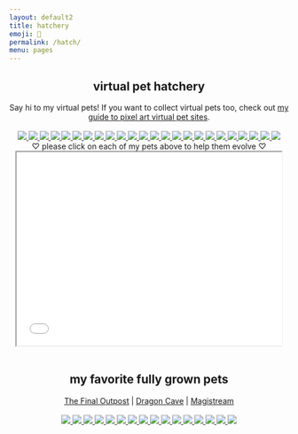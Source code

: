 ```yaml
---
layout: default2
title: hatchery
emoji: 🐣
permalink: /hatch/
menu: pages
---
```

<center>
    <h2>virtual pet hatchery</h2>
    Say hi to my virtual pets! If you want to collect virtual pets too, check out <a href="/2022/11/25/virtual-pets.html">my guide to pixel art virtual pet sites</a>.
    <br>
    <br>
    <div class="hatchery">
        <a target="other" href='https://finaloutpost.net/view/VnD0S#main'>
            <img src='https://finaloutpost.net/s/VnD0S.png'>
        </a>
        <a target="other" href='https://finaloutpost.net/view/WDMUI#main'>
            <img src='https://finaloutpost.net/s/WDMUI.png'>
        </a>
        <a target="other" href='https://finaloutpost.net/view/JBZ3v#main'>
            <img src='https://finaloutpost.net/s/JBZ3v.png'>
        </a>
        <a target="other" href='https://finaloutpost.net/view/lNotg#main'>
            <img src='https://finaloutpost.net/s/lNotg.png'>
        </a>
        <a target="other" href='https://finaloutpost.net/view/TQ0fu#main'>
            <img src='https://finaloutpost.net/s/TQ0fu.png'>
        </a>
        <a target="other" href='https://finaloutpost.net/view/bBmuT#main'>
            <img src='https://finaloutpost.net/s/bBmuT.png'>
        </a>
        <a target="other" href='https://finaloutpost.net/view/WdQGI#main'>
            <img src='https://finaloutpost.net/s/WdQGI.png'>
        </a>
        <a target="other" href='https://finaloutpost.net/view/Z8rgF#main'>
            <img src='https://finaloutpost.net/s/Z8rgF.png'>
        </a>
        <a target="other" href='https://finaloutpost.net/view/xu6R3#main'>
            <img src='https://finaloutpost.net/s/xu6R3.png'>
        </a>
        <a target="other" href="https://dragcave.net/view/OLpNV#middle">
            <img src="https://dragcave.net/image/OLpNV.gif" style="border-width:0"/>
        </a>
        <a target="other" href="https://dragcave.net/view/ANAkv#middle">
            <img src="https://dragcave.net/image/ANAkv.gif" style="border-width:0"/>
        </a>
        <a target="other" href="https://dragcave.net/view/Vnzzq#middle">
            <img src="https://dragcave.net/image/Vnzzq.gif" style="border-width:0"/>
        </a>
        <a target="other" href="https://dragcave.net/view/8iZb3#middle">
            <img src="https://dragcave.net/image/8iZb3.gif" style="border-width:0"/>
        </a>
        <a target="other" href="https://dragcave.net/view/ShmHn#middle">
            <img src="https://dragcave.net/image/ShmHn.gif" style="border-width:0"/>
        </a>
        <a target="other" href="https://dragcave.net/view/xh8iY#middle">
            <img src="https://dragcave.net/image/xh8iY.gif" style="border-width:0"/>
        </a>
        <a target="other" href="https://dragcave.net/view/0vqj5#middle">
            <img src="https://dragcave.net/image/0vqj5.gif" style="border-width:0"/>
        </a>
        <a target="other" href="https://dragcave.net/view/VxBti#middle">
            <img src="https://dragcave.net/image/VxBti.gif" style="border-width:0"/>
        </a>
        <a target="other" href="https://dragcave.net/view/bdhSk#middle">
            <img src="https://dragcave.net/image/bdhSk.gif" style="border-width:0"/>
        </a>
        <a target="other" href="https://dragcave.net/view/kb2Fo#middle">
            <img src="https://dragcave.net/image/kb2Fo.gif" style="border-width:0"/>
        </a>
        <a target="other" href="https://dragcave.net/view/WDNGA#middle">
            <img src="https://dragcave.net/image/WDNGA.gif" style="border-width:0"/>
        </a>
        <a target="other" href="https://dragcave.net/view/95L4W#middle">
            <img src="https://dragcave.net/image/95L4W.gif" style="border-width:0"/>
        </a>
        <a target="other" href="https://dragcave.net/view/8HQE1#middle">
            <img src="https://dragcave.net/image/8HQE1.gif" style="border-width:0"/>
        </a>
        <a target="other" href="https://dragcave.net/view/sOA7M#middle">
            <img src="https://dragcave.net/image/sOA7M.gif" style="border-width:0"/>
        </a>
        <a target="other" href="https://dragcave.net/view/0nJBe#middle">
            <img src="https://dragcave.net/image/0nJBe.gif" style="border-width:0"/>
        </a>
        <div class="hatchery-status">
            ♡ please click on each of my pets above to help them evolve ♡
        </div>
        <iframe src="/hatchable.txt" name="other" width="95%" height="350px"></iframe>
    </div>
    <script>
        let isIframeLoadSet = false;
        document.querySelectorAll('a[target="other"]').forEach(el => {
            el.onclick = () => {
                document.querySelector('.hatchery-status').innerText = "loading...";
                if (!isIframeLoadSet) {
                    isIframeLoadSet = true;
                    document.getElementsByName("other")[0].onload = () => {
                        document.querySelector('.hatchery-status').innerText = "thank you!";
                    }
                }
            };
        });
    </script>
    <br>
    <h2>my favorite fully grown pets</h2>
    <a target="_blank" href="https://finaloutpost.net/visit/lostletters/37592">The Final Outpost</a> | 
    <a target="_blank" href="https://dragcave.net/user/lostletters">Dragon Cave</a> | 
    <a target="_blank" href="https://magistream.com/user/lostletters/Completed">Magistream</a>
    <br>
    <br>
        <a target="other" href='https://finaloutpost.net/view/CCG9D#main'>
            <img src='https://finaloutpost.net/s/CCG9D.png'>
        </a>
        <a target="other" href='https://finaloutpost.net/view/9Z1vj#main'>
            <img src='https://finaloutpost.net/s/9Z1vj.png'>
        </a>
        <a target="other" href='https://finaloutpost.net/view/fgoZb#main'>
            <img src='https://finaloutpost.net/s/fgoZb.png'>
        </a>
        <a target="other" href="https://dragcave.net/view/gpSa9#middle">
            <img src="https://dragcave.net/image/gpSa9.gif" style="border-width:0"/>
        </a>
        <a target="other" href="https://dragcave.net/view/mMntk#middle">
            <img src="https://dragcave.net/image/mMntk.gif" style="border-width:0"/>
        </a>
        <a target="other" href="https://dragcave.net/view/PCf1e">
            <img src="https://dragcave.net/image/PCf1e.gif" style="border-width:0"/>
        </a>
        <a target="other" href="https://dragcave.net/view/OVsMx#middle">
            <img src="https://dragcave.net/image/OVsMx.gif" style="border-width:0"/>
        </a>
        <a target="other" href="https://dragcave.net/view/yLmgd#middle">
            <img src="https://dragcave.net/image/yLmgd.gif" style="border-width:0"/>
        </a>
        <a target="other" href="https://dragcave.net/view/aZAqo#middle">
            <img src="https://dragcave.net/image/aZAqo.gif" style="border-width:0"/>
        </a>
        <a target="other" href="https://dragcave.net/view/spPTJ#middle">
            <img src="https://dragcave.net/image/spPTJ.gif" style="border-width:0"/>
        </a>
        <a target="other" href="http://magistream.com/creature/14201225#page-body">
            <img src="http://magistream.com/img/14201225.gif"/>
        </a>
        <a target="other" href="http://magistream.com/creature/14211781">
            <img src="http://magistream.com/img/14211781.gif"/>
        </a>
        <a target="other" href="http://magistream.com/creature/14213565">
            <img src="http://magistream.com/img/14213565.gif"/>
        </a>
        <a target="other" href='https://finaloutpost.net/view/ohzHb#main'>
            <img src='https://finaloutpost.net/s/ohzHb1.png'>
        </a>
        <a target="other" href='https://finaloutpost.net/view/6XO96#main'>
            <img src='https://finaloutpost.net/s/6XO96.png'>
        </a>
        <a target="other" href='https://finaloutpost.net/view/6tZ5z#main'>
         <img src='https://finaloutpost.net/s/6tZ5z3.png'>
        </a>
</center>